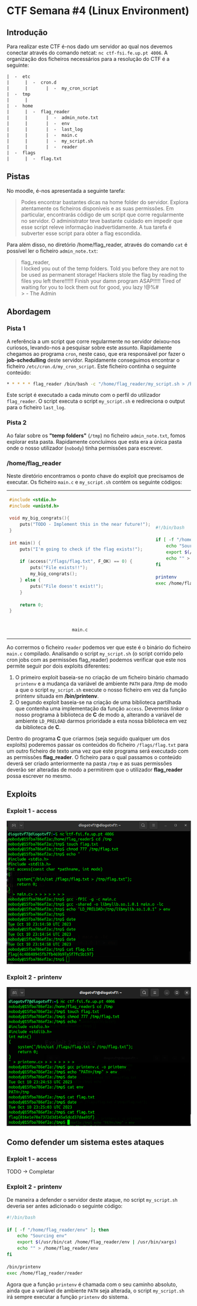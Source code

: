 # CTF Semana #4 (Linux Environment)

## Introdução

Para realizar este CTF é-nos dado um servidor ao qual nos devemos conectar através do comando netcat: `nc ctf-fsi.fe.up.pt 4006`.
A organização dos ficheiros necessários para a resolução do CTF é a seguinte:

```
|  -  etc
|      |  -  cron.d
|      |       |  -  my_cron_script
|  -  tmp
|      |
|  -  home   
|      |  -  flag_reader
|      |       |  -  admin_note.txt
|      |       |  -  env
|      |       |  -  last_log
|      |       |  -  main.c
|      |       |  -  my_script.sh
|      |       |  -  reader
|  -  flags
|      |  -  flag.txt
```
## Pistas

No moodle, é-nos apresentada a seguinte tarefa:

> Podes encontrar bastantes dicas na home folder do servidor. Explora atentamente os ficheiros disponíveis e as suas permissões. Em particular, encontrarás código de um script que corre regularmente no servidor. O administrator teve bastante cuidado em impedir que esse script releve informação inadvertidamente. A tua tarefa é subverter esse script para obter a flag escondida.

Para além disso, no diretório /home/flag_reader, através do comando `cat` é possível ler o ficheiro `admin_note.txt`:

> flag_reader, <br>
> I locked you out of the temp folders.
> Told you before they are not to be used as permanent storage!
> Hackers stole the flag by reading the files you left there!!!!!!
> Finish your damn program ASAP!!!!!
> Tired of waiting for you to lock them out for good, you lazy !@%# <br> > \- The Admin

## Abordagem

### Pista 1

A referência a um script que corre regularmente no servidor deixou-nos curiosos, levando-nos a pesquisar sobre este assunto. Rapidamente chegamos ao programa `cron`, neste caso, que era responsável por fazer o **job-schedulling** deste servidor.
Rapidamente conseguimos encontrar o ficheiro `/etc/cron.d/my_cron_script`. Este ficheiro continha o seguinte conteúdo:

```bash
* * * * * flag_reader /bin/bash -c "/home/flag_reader/my_script.sh > /home/flag_reader/last_log"
```
Este script é executado a cada minuto com o perfil do utilizador `flag_reader`. O script executa o script `my_script.sh` e redireciona o output para o ficheiro `last_log`.

### Pista 2

Ao falar sobre os **"temp folders"** (`/tmp`) no ficheiro `admin_note.txt`, fomos explorar esta pasta. Rapidamente concluímos que esta era a única pasta onde o nosso utilizador (`nobody`) tinha permissões para escrever.

### /home/flag_reader

Neste diretório encontramos o ponto chave do exploit que precisamos de executar. Os ficheiro `main.c` e `my_script.sh` contém os seguinte códigos:

<table>
<tr>
<td>

```c
#include <stdio.h>
#include <unistd.h>

void my_big_congrats(){
    puts("TODO - Implement this in the near future!");
}

int main() {
    puts("I'm going to check if the flag exists!");

    if (access("/flags/flag.txt", F_OK) == 0) {
        puts("File exists!!");
        my_big_congrats();
    } else {
        puts("File doesn't exist!");
    }

    return 0;
}
```
</td>
<td>

```bash
#!/bin/bash

if [ -f "/home/flag_reader/env" ]; then
    echo "Sourcing env"
    export $(/usr/bin/cat /home/flag_reader/env | /usr/bin/xargs)
    echo "" > /home/flag_reader/env
fi

printenv
exec /home/flag_reader/reader
```
</td>
</tr>
<tr>
<td>
<center>

`main.c`
</center>
</td>
<td>
<center>

`my_script.sh`
</center>
</td>
</tr>
</table>

Ao corrermos o ficheiro `reader` podemos ver que este é o binário do ficheiro `main.c` compilado. Analisando o script `my_script.sh` (o script corrido pelo cron jobs com as permissões flag_reader) podemos verificar que este nos permite seguir por dois exploits diferentes:

1. O primeiro exploit baseia-se no criação de um ficheiro binário chamado `printenv` e a mudança da variável de ambiente `PATH` para /tmp de modo a que o script `my_script.sh` execute o nosso ficheiro em vez da função printenv situada em **/bin/printenv**.
2. O segundo exploit baseia-se na criação de uma biblioteca partilhada que contenha uma implementação da função `access`. Devermos *linkar* o nosso programa à biblioteca de **C** de modo a, alterando a variável de ambiente `LD_PRELOAD` darmos prioridade a esta nossa biblioteca em vez da biblioteca de **C**.

Dentro do programa **C** que criarmos (seja seguido qualquer um dos exploits) poderemos passar os conteúdos do ficheiro `/flags/flag.txt` para um outro ficheiro de texto uma vez que este programa será executado com as permissões **flag_reader**. O ficheiro para o qual passamos o conteúdo deverá ser criado anteriormente na pasta `/tmp` e as suas permissões deverão ser alteradas de modo a permitirem que o utilizador **flag_reader** possa escrever no mesmo. 

## Exploits

### Exploit 1 - access

<img src="images/ctf4-exploit1.png">

### Exploit 2 - printenv

<img src="images/ctf4-exploit2.png">

## Como defender um sistema estes ataques

### Exploit 1 - access

TODO -> Completar

### Exploit 2 - printenv

De maneira a defender o servidor deste ataque, no script `my_script.sh` deveria ser antes adicionado o seguinte código:

```bash
#!/bin/bash

if [ -f "/home/flag_reader/env" ]; then
    echo "Sourcing env"
    export $(/usr/bin/cat /home/flag_reader/env | /usr/bin/xargs)
    echo "" > /home/flag_reader/env
fi

/bin/printenv
exec /home/flag_reader/reader
```

Agora que a função `printenv` é chamada com o seu caminho absoluto, ainda que a variável de ambiente `PATH` seja alterada, o script `my_script.sh` irá sempre executar a função `printenv` do sistema.